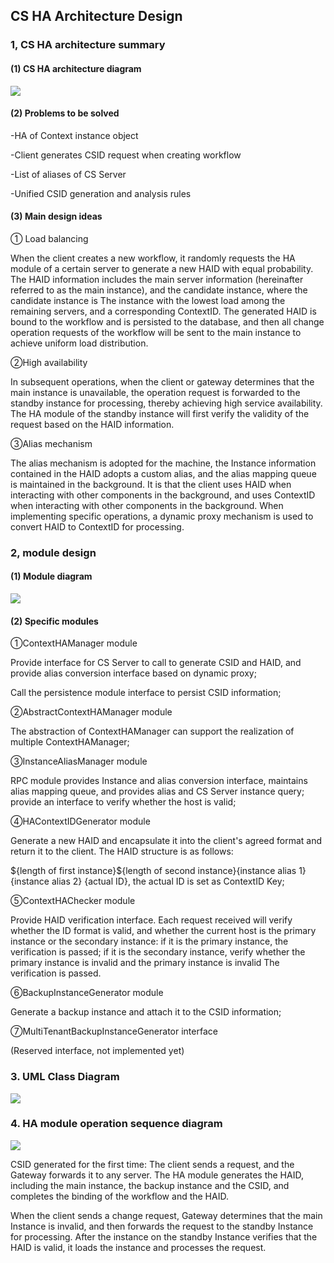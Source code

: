 ## **CS HA Architecture Design**

### 1, CS HA architecture summary

#### (1) CS HA architecture diagram

![](/Images/Architecture/Public_Enhancement_Service/ContextService/linkis-contextservice-ha-01.png)

#### (2) Problems to be solved

-HA of Context instance object

-Client generates CSID request when creating workflow

-List of aliases of CS Server

-Unified CSID generation and analysis rules

#### (3) Main design ideas

① Load balancing

When the client creates a new workflow, it randomly requests the HA module of a certain server to generate a new HAID with equal probability. The HAID information includes the main server information (hereinafter referred to as the main instance), and the candidate instance, where the candidate instance is The instance with the lowest load among the remaining servers, and a corresponding ContextID. The generated HAID is bound to the workflow and is persisted to the database, and then all change operation requests of the workflow will be sent to the main instance to achieve uniform load distribution.

②High availability

In subsequent operations, when the client or gateway determines that the main instance is unavailable, the operation request is forwarded to the standby instance for processing, thereby achieving high service availability. The HA module of the standby instance will first verify the validity of the request based on the HAID information.

③Alias ​​mechanism

The alias mechanism is adopted for the machine, the Instance information contained in the HAID adopts a custom alias, and the alias mapping queue is maintained in the background. It is that the client uses HAID when interacting with other components in the background, and uses ContextID when interacting with other components in the background. When implementing specific operations, a dynamic proxy mechanism is used to convert HAID to ContextID for processing.

### 2, module design

#### (1) Module diagram

![](/Images/Architecture/Public_Enhancement_Service/ContextService/linkis-contextservice-ha-02.png)

#### (2) Specific modules

①ContextHAManager module

Provide interface for CS Server to call to generate CSID and HAID, and provide alias conversion interface based on dynamic proxy;

Call the persistence module interface to persist CSID information;

②AbstractContextHAManager module

The abstraction of ContextHAManager can support the realization of multiple ContextHAManager;

③InstanceAliasManager module

RPC module provides Instance and alias conversion interface, maintains alias mapping queue, and provides alias and CS
Server instance query; provide an interface to verify whether the host is valid;

④HAContextIDGenerator module

Generate a new HAID and encapsulate it into the client's agreed format and return it to the client. The HAID structure is as follows:

\${length of first instance}\${length of second instance}{instance alias 1} {instance alias 2} {actual ID}, the actual ID is set as ContextID
Key;

⑤ContextHAChecker module

Provide HAID verification interface. Each request received will verify whether the ID format is valid, and whether the current host is the primary instance or the secondary instance: if it is the primary instance, the verification is passed; if it is the secondary instance, verify whether the primary instance is invalid and the primary instance is invalid The verification is passed.

⑥BackupInstanceGenerator module

Generate a backup instance and attach it to the CSID information;

⑦MultiTenantBackupInstanceGenerator interface

(Reserved interface, not implemented yet)

### 3. UML Class Diagram

![](/Images/Architecture/Public_Enhancement_Service/ContextService/linkis-contextservice-ha-03.png)

### 4. HA module operation sequence diagram

![](/Images/Architecture/Public_Enhancement_Service/ContextService/linkis-contextservice-ha-04.png)

CSID generated for the first time:
The client sends a request, and the Gateway forwards it to any server. The HA module generates the HAID, including the main instance, the backup instance and the CSID, and completes the binding of the workflow and the HAID.

When the client sends a change request, Gateway determines that the main Instance is invalid, and then forwards the request to the standby Instance for processing. After the instance on the standby Instance verifies that the HAID is valid, it loads the instance and processes the request.